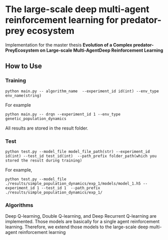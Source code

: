 # The large-scale deep multi-agent reinforcement learning for predator-prey ecosystem

Implementation for the master thesis **Evolution of a Complex predator-PreyEcosystem on Large-scale Multi-AgentDeep Reinforcement Learning**

## How to Use

### Training

```
python main.py -- algorithm_name  --experiment_id id(int) --env_type env_name(string)
```

For example

```
python main.py -- drqn --experiment_id 1 --env_type genetic_population_dynamics
```

All results are stored in the result folder.

### Test

```
python test.py --model_file model_file_path(str) --experiment_id id(int) --test_id test_id(int)  --path_prefix folder_path(which you stored the result during training)
```

For example,

```
python test.py --model_file ./results/simple_population_dynamics/exp_1/models/model_1.h5 --experiment_id 1 --test_id 1  --path_prefix ./results/simple_population_dynamics/exp_1/
```


### Algorithms

Deep Q-learning, Double Q-learning, and Deep Recurrent Q-learning are implemented. Those models are basically for a single agent reinforcement learning. Therefore, we extend those models to the large-scale deep multi-agent reinforcement learning


